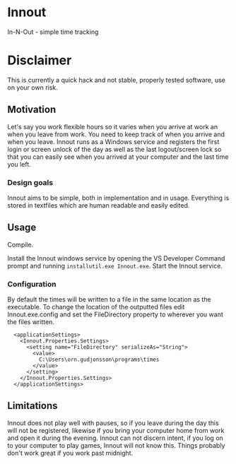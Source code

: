 # Innout
In-N-Out - simple time tracking

# Disclaimer
This is currently a quick hack and not stable, properly tested software, use on your own risk.

## Motivation
Let's say you work flexible hours so it varies when you arrive at work an when you leave from work. You need to keep track of when you arrive and when you leave.
Innout runs as a Windows service and registers the first login or screen unlock of the day as well as the last logout/screen lock so that you can easily see when you arrived at your computer and the last time you left.

### Design goals
Innout aims to be simple, both in implementation and in usage. Everything is stored in textfiles which are human readable and easily edited.

## Usage
Compile.

Install the Innout windows service by opening the VS Developer Command prompt and running `installutil.exe Innout.exe`.
Start the Innout service.

### Configuration
By default the times will be written to a file in the same location as the executable. To change the location of the outputted files edit Innout.exe.config and set the FileDirectory property to wherever you want the files written.
```
  <applicationSettings>
    <Innout.Properties.Settings>
      <setting name="FileDirectory" serializeAs="String">
        <value>
          C:\Users\orn.gudjonsson\programs\times
        </value>
      </setting>
    </Innout.Properties.Settings>
  </applicationSettings>
```

## Limitations
Innout does not play well with pauses, so if you leave during the day this will not be registered, likewise if you bring your computer home from work and open it during the evening.
Innout can not discern intent, if you log on to your computer to play games, Innout will not know this.
Things probably don't work great if you work past midnight.
